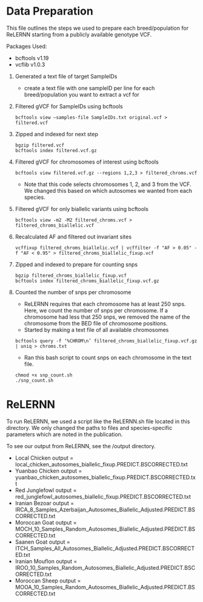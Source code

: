 # Data Preparation
This file outlines the steps we used to prepare each breed/population for ReLERNN starting from a publicly available genotype VCF. 

Packages Used:
* bcftools v1.19
* vcflib v1.0.3


1. Generated a text file of target SampleIDs
   * create a text file with one sampleID per line for each breed/population you want to extract a vcf for

2. Filtered gVCF for SampleIDs using bcftools
    ```
    bcftools view –samples-file SampleIDs.txt original.vcf > filtered.vcf
    ```
3. Zipped and indexed for next step
   ```
   bgzip filtered.vcf
   bcftools index filtered.vcf.gz
   ```
4. Filtered gVCF for chromosomes of interest using bcftools
    ```
    bcftools view filtered.vcf.gz --regions 1,2,3 > filtered_chroms.vcf
    ```
    * Note that this code selects chromosomes 1, 2, and 3 from the VCF. We changed this based on which autosomes we wanted from each species. 

5. Filtered gVCF for only biallelic variants using bcftools
    ```
    bcftools view -m2 -M2 filtered_chroms.vcf > filtered_chroms_biallelic.vcf
    ```
6. Recalculated AF and filtered out invariant sites
   ```
   vcffixup filtered_chroms_biallelic.vcf | vcffilter -f "AF > 0.05" -f "AF < 0.95" > filtered_chroms_biallelic_fixup.vcf
   ```
7. Zipped and indexed to prepare for counting snps
   ```
   bgzip filtered_chroms_biallelic_fixup.vcf
   bcftools index filtered_chroms_biallelic_fixup.vcf.gz
   ```
8. Counted the number of snps per chromosome
   * ReLERNN requires that each chromosome has at least 250 snps. Here, we count the number of snps per chromosome. If a chromosome had less that 250 snps, we removed the name of the chromosome from the BED file of chromosome positions.
   * Started by making a text file of all available chromosomes
   ```
   bcftools query -f ‘%CHROM\n’ filtered_chroms_biallelic_fixup.vcf.gz | uniq > chroms.txt
   ```
   * Ran this bash script to count snps on each chromosome in the text file.
   ```
   chmod +x snp_count.sh
   ./snp_count.sh
   ```

# ReLERNN
To run ReLERNN, we used a script like the ReLERNN.sh file located in this directory. We only changed the paths to files and species-specific parameters which are noted in the publication. 

To see our output from ReLERNN, see the /output directory. 
* Local Chicken output = local_chicken_autosomes_biallelic_fixup.PREDICT.BSCORRECTED.txt
* Yuanbao Chicken output = yuanbao_chicken_autosomes_biallelic_fixup.PREDICT.BSCORRECTED.txt
* Red Junglefowl output = red_junglefowl_autosomes_biallelic_fixup.PREDICT.BSCORRECTED.txt
* Iranian Bezoar output = IRCA_8_Samples_Azerbaijan_Autosomes_Biallelic_Adjusted.PREDICT.BSCORRECTED.txt
* Moroccan Goat output = MOCH_10_Samples_Random_Autosomes_Biallelic_Adjusted.PREDICT.BSCORRECTED.txt
* Saanen Goat output = ITCH_Samples_All_Autosomes_Biallelic_Adjusted.PREDICT.BSCORRECTED.txt
* Iranian Mouflon output = IROO_10_Samples_Random_Autosomes_Biallelic_Adjusted.PREDICT.BSCORRECTED.txt
* Moroccan Sheep output = MOOA_10_Samples_Random_Autosomes_Biallelic_Adjusted.PREDICT.BSCORRECTED.txt
